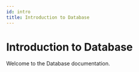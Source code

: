 ```yaml
---
id: intro
title: Introduction to Database
---
```


# Introduction to Database

Welcome to the Database documentation.
